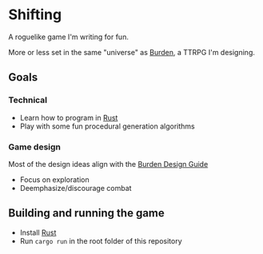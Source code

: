 # Shifting

A roguelike game I'm writing for fun.

More or less set in the same "universe" as [Burden](https://spaceshipsin.space/burden), a TTRPG I'm designing.

## Goals

### Technical

- Learn how to program in [Rust](https://www.rust-lang.org/)
- Play with some fun procedural generation algorithms

### Game design

Most of the design ideas align with the [Burden Design Guide](https://spaceshipsin.space/burden/design-guide)

- Focus on exploration
- Deemphasize/discourage combat

## Building and running the game

- Install [Rust](https://www.rust-lang.org/)
- Run `cargo run` in the root folder of this repository